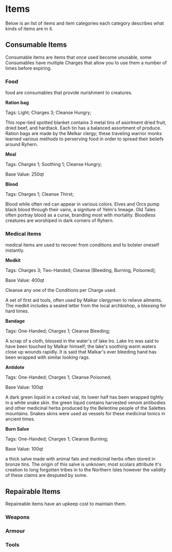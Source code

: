 # Items

Below is an list of items and item categories each category describes what
kinds of items are in it.

## Consumable Items

Consumable items are items that once used become unusable, some Consumables
have multiple Charges that allow you to use them a number of times before
expiring.

### Food

food are consumables that provide nurishment to creatures.

**Ration bag**

Tags: Light; Charges 3; Cleanse Hungry;

This rope-tied spotted blanket contains 3 metal tins of asortment dried fruit,
dried beef, and hardtack. Each tin has a balanced assortment of produce. Ration
bags are made by the Melkar clergy; these traveling warrior monks learned
various methods to perserving food in order to spread their beliefs around
Ryhern.

**Meal**

Tags: Charges 1; Soothing 1; Cleanse Hungry;

Base Value: 250qt

**Blood**

Tags: Charges 1; Cleanse Thirst;

Blood while often red can appear in various colors. Elves and Orcs pump black
blood through their vains, a signiture of Yelm's lineage. Old Tales often
portray blood as a curse, branding most with mortality. Bloodless creatures are
worshiped in dark corners of Ryhern.


### Medical items

medical items are used to recover from conditions and to bolster oneself
instantly.

**Medkit**

Tags: Charges 3; Two-Handed; Cleanse [Bleeding, Burning, Poisoned];

Base Value: 400qt

Cleanse any one of the Conditions per Charge used.

A set of first aid tools, often used by Malkar clergymen to relieve ailments.
The medkit includes a sealed letter from the local archbishop, a blessing
for hard times.

**Bandage**

Tags: One-Handed; Charges 1; Cleanse Bleeding;

A scrap of a cloth, blessed in the water's of lake Iro. Lake Iro was said to
have been touched by Malkar himself; the lake's soothing warm waters close up
wounds rapidly. It is said that Malkar's ever bleeding hand has been wrapped
with similar looking rags.

**Antidote**

Tags: One-Handed; Charges 1; Cleanse Poisoned;

Base Value: 100qt

A dark green liquid in a corked vial, its lower half has been wrapped tightly
in a white snake skin. the green liquid contains harvested venom antibodies and
other medicinal herbs produced by the Belentine people of the Salettes
mountains. Snakes skins were used as vessels for these medicinal
tonics in ancient times.

**Burn Salve**

Tags: One-Handed; Charges 1; Cleanse Burning;

Base Value: 100qt

a thick salve made with animal fats and medicinal herbs often stored in bronze
tins. The origin of this salve is unknown; most scolars attribute it's creation
to long forgotten tribes in to the Northern Isles however the validity of these
claims are desputed by some.


## Repairable Items

Repaireable items have an upkeep cost to maintain them.

### Weapons

### Armour

### Tools

